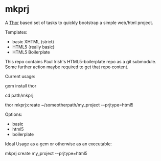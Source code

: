 # mkprj

A [Thor](https://github.com/wycats/thor) based set of tasks to quickly bootstrap a simple web/html project.

Templates:

- basic XHTML (strict)
- HTML5 (really basic)
- HTML5 Boilerplate


This repo contains Paul Irish's HTML5-boilerplate repo as a git submodule. Some further action maybe required to get that repo content.

Current usage:

gem install thor

cd path/mkprj

thor mkprj:create ~/someotherpath/my_project --prjtype=html5

Options:

- basic
- html5
- boilerplate


Ideal Usage as a gem or otherwise as an executable:

mkprj create my_project --prjtype=html5